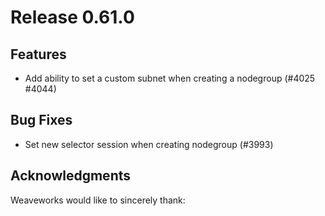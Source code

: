 # Release 0.61.0
## Features

- Add ability to set a custom subnet when creating a nodegroup (#4025 #4044)

## Bug Fixes

- Set new selector session when creating nodegroup (#3993)

## Acknowledgments
Weaveworks would like to sincerely thank:

